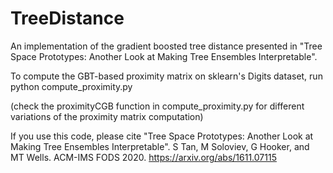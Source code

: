 # TreeDistance
An implementation of the gradient boosted tree distance presented in "Tree Space Prototypes: Another Look at Making Tree Ensembles Interpretable".

To compute the GBT-based proximity matrix on sklearn's Digits dataset, run
python compute_proximity.py

(check the proximityCGB function in compute_proximity.py for different variations of the proximity matrix computation)

If you use this code, please cite "Tree Space Prototypes: Another Look at Making Tree Ensembles Interpretable". S Tan, M Soloviev, G Hooker, and MT Wells. ACM-IMS FODS 2020. https://arxiv.org/abs/1611.07115

